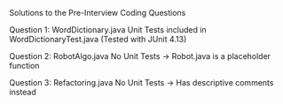 Solutions to the Pre-Interview Coding Questions 

Question 1: WordDictionary.java
    Unit Tests included in WordDictionaryTest.java (Tested with JUnit 4.13)

Question 2: RobotAlgo.java
    No Unit Tests -> Robot.java is a placeholder function

Question 3: Refactoring.java
    No Unit Tests -> Has descriptive comments instead



